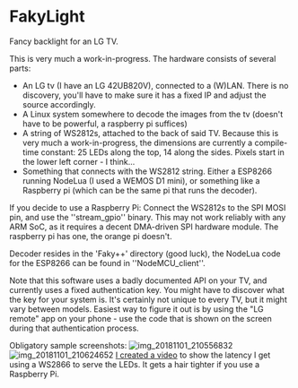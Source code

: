 # FakyLight

Fancy backlight for an LG TV. 

This is very much a work-in-progress. The hardware consists of several parts:

* An LG tv (I have an LG 42UB820V), connected to a (W)LAN. There is no discovery, you'll have to make sure it has a fixed IP and adjust the source accordingly.
* A Linux system somewhere to decode the images from the tv (doesn't have to be powerful, a raspberry pi suffices)
* A string of WS2812s, attached to the back of said TV. Because this is very much a work-in-progress, the dimensions are currently a compile-time constant: 25 LEDs along the top, 14 along the sides. Pixels start in the lower left corner - I think...
* Something that connects with the WS2812 string. Either a ESP8266 running NodeLua (I used a WEMOS D1 mini), or something like a Raspberry pi (which can be the same pi that runs the decoder).

If you decide to use a Raspberry Pi: Connect the WS2812s to the SPI MOSI pin, and use the ''stream_gpio'' binary. This may not work reliably with any ARM SoC, as it requires a decent DMA-driven SPI hardware module. The raspberry pi has one, the orange pi doesn't.

Decoder resides in the 'Faky++' directory (good luck), the NodeLua code for the ESP8266 can be found in ''NodeMCU_client''.

Note that this software uses a badly documented API on your TV, and currently uses a fixed authentication key. You might have to discover what the key for your system is. It's certainly not unique to every TV, but it might vary between models. Easiest way to figure it out is by using the "LG remote" app on your phone - use the code that is shown on the screen during that authentication process.

Obligatory sample screenshots:
![img_20181101_210556832](https://user-images.githubusercontent.com/12941778/47941599-0eb39400-deef-11e8-8b68-4b6ba863c647.jpg)
![img_20181101_210624652](https://user-images.githubusercontent.com/12941778/47941600-0f4c2a80-deef-11e8-8748-03cbde5573f9.jpg)
[I created a video](https://www.youtube.com/watch?v=N8kVniX7-_A) to show the latency I get using a WS2866 to serve the LEDs. It gets a hair tighter if you use a Raspberry Pi.
